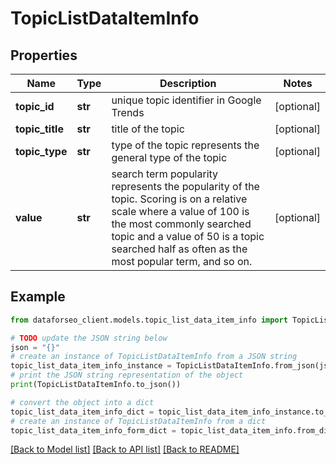 # TopicListDataItemInfo


## Properties

Name | Type | Description | Notes
------------ | ------------- | ------------- | -------------
**topic_id** | **str** | unique topic identifier in Google Trends | [optional] 
**topic_title** | **str** | title of the topic | [optional] 
**topic_type** | **str** | type of the topic represents the general type of the topic | [optional] 
**value** | **str** | search term popularity represents the popularity of the topic. Scoring is on a relative scale where a value of 100 is the most commonly searched topic and a value of 50 is a topic searched half as often as the most popular term, and so on. | [optional] 

## Example

```python
from dataforseo_client.models.topic_list_data_item_info import TopicListDataItemInfo

# TODO update the JSON string below
json = "{}"
# create an instance of TopicListDataItemInfo from a JSON string
topic_list_data_item_info_instance = TopicListDataItemInfo.from_json(json)
# print the JSON string representation of the object
print(TopicListDataItemInfo.to_json())

# convert the object into a dict
topic_list_data_item_info_dict = topic_list_data_item_info_instance.to_dict()
# create an instance of TopicListDataItemInfo from a dict
topic_list_data_item_info_form_dict = topic_list_data_item_info.from_dict(topic_list_data_item_info_dict)
```
[[Back to Model list]](../README.md#documentation-for-models) [[Back to API list]](../README.md#documentation-for-api-endpoints) [[Back to README]](../README.md)


